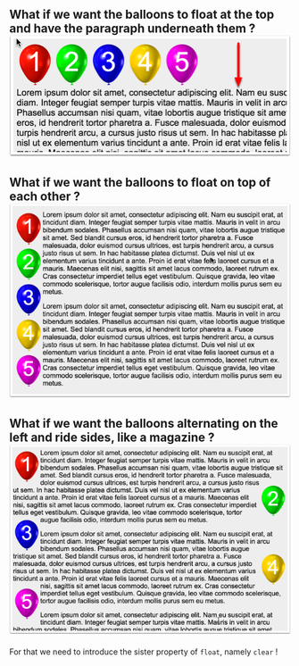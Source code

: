 What if we want the balloons to float at the top and have the paragraph underneath them ?
![](.guides/img/float-at-top.png)
---


What if we want the balloons to float on top of each other ?
![](.guides/img/float-on-left.png)
---


What if we want the balloons alternating on the left and ride sides, like a magazine ?
![](.guides/img/float-on-sides.png)
---


For that we need to introduce the sister property of `float`, namely `clear` !